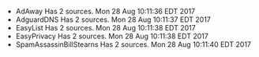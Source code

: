 * AdAway Has 2 sources. Mon 28 Aug 10:11:36 EDT 2017
* AdguardDNS Has 2 sources. Mon 28 Aug 10:11:37 EDT 2017
* EasyList Has 2 sources. Mon 28 Aug 10:11:38 EDT 2017
* EasyPrivacy Has 2 sources. Mon 28 Aug 10:11:38 EDT 2017
* SpamAssassinBillStearns Has 2 sources. Mon 28 Aug 10:11:40 EDT 2017
